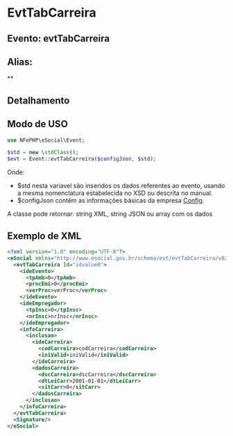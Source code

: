 # EvtTabCarreira

## Evento: evtTabCarreira

## Alias:
 **


## Detalhamento





## Modo de USO

```php
use NFePHP\eSocial\Event;

$std = new \stdClass();
$evt = Event::evtTabCarreira($configJson, $std);
```

Onde:
- $std nesta variavel são inseridos os dados referentes ao evento, usando a mesma nomenclatura estabelecida no XSD ou descrita no manual.
- $configJson contêm as informações básicas da empresa [Config](Config.md).

A classe pode retornar: string XML, string JSON ou array com os dados


## Exemplo de XML

```xml
<?xml version="1.0" encoding="UTF-8"?>
<eSocial xmlns="http://www.esocial.gov.br/schema/evt/evtTabCarreira/v02_02_01" xmlns:xsi="http://www.w3.org/2001/XMLSchema-instance" xsi:schemaLocation="http://www.esocial.gov.br/schema/evt/evtTabCarreira/v02_02_01 ../schemes/evtTabCarreira.xsd ">
  <evtTabCarreira Id="idvalue0">
    <ideEvento>
      <tpAmb>0</tpAmb>
      <procEmi>0</procEmi>
      <verProc>verProc</verProc>
    </ideEvento>
    <ideEmpregador>
      <tpInsc>0</tpInsc>
      <nrInsc>nrInsc</nrInsc>
    </ideEmpregador>
    <infoCarreira>
      <inclusao>
        <ideCarreira>
          <codCarreira>codCarreira</codCarreira>
          <iniValid>iniValid</iniValid>
        </ideCarreira>
        <dadosCarreira>
          <dscCarreira>dscCarreira</dscCarreira>
          <dtLeiCarr>2001-01-01</dtLeiCarr>
          <sitCarr>0</sitCarr>
        </dadosCarreira>
      </inclusao>
    </infoCarreira>
  </evtTabCarreira>
  <Signature/>
</eSocial>

```
